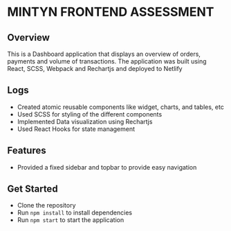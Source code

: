 # MINTYN FRONTEND ASSESSMENT

## Overview

This is a Dashboard application that displays an overview of orders, payments and volume of transactions. The application was built using React, SCSS, Webpack and Rechartjs and deployed to Netlify

## Logs

- Created atomic reusable components like widget, charts, and tables, etc
- Used SCSS for styling of the different components
- Implemented Data visualization using Rechartjs
- Used React Hooks for state management

## Features

- Provided a fixed sidebar and topbar to provide easy navigation

## Get Started

- Clone the repository
- Run `npm install` to install dependencies
- Run `npm start` to start the application
